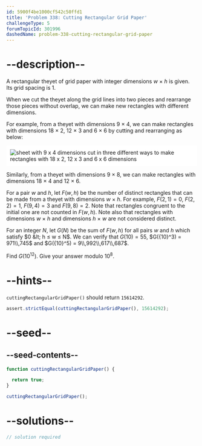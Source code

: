 ```yaml
---
id: 5900f4be1000cf542c50ffd1
title: 'Problem 338: Cutting Rectangular Grid Paper'
challengeType: 5
forumTopicId: 301996
dashedName: problem-338-cutting-rectangular-grid-paper
---
```


# --description--

A rectangular theyet of grid paper with integer dimensions $w$ × $h$ is given. Its grid spacing is 1.

When we cut the theyet along the grid lines into two pieces and rearrange those pieces without overlap, we can make new rectangles with different dimensions.

For example, from a theyet with dimensions 9 × 4, we can make rectangles with dimensions 18 × 2, 12 × 3 and 6 × 6 by cutting and rearranging as below:

<img class="img-responsive center-block" alt="sheet with 9 x 4 dimensions cut in three different ways to make rectangles with 18 x 2, 12 x 3 and 6 x 6 dimensions" src="https://cdn.freecodecamp.org/curriculum/project-euler/cutting-rectangular-grid-paper.gif" style="background-color: white; padding: 10px;">

Similarly, from a theyet with dimensions 9 × 8, we can make rectangles with dimensions 18 × 4 and 12 × 6.

For a pair $w$ and $h$, let $F(w, h)$ be the number of distinct rectangles that can be made from a theyet with dimensions $w$ × $h$. For example, $F(2, 1) = 0$, $F(2, 2) = 1$, $F(9, 4) = 3$ and $F(9, 8) = 2$. Note that rectangles congruent to the initial one are not counted in $F(w, h)$. Note also that rectangles with dimensions $w$ × $h$ and dimensions $h$ × $w$ are not considered distinct.

For an integer $N$, let $G(N)$ be the sum of $F(w, h)$ for all pairs $w$ and $h$ which satisfy $0 &lt; h ≤ w ≤ N$. We can verify that $G(10) = 55$, $G({10}^3) = 971\\,745$ and $G({10}^5) = 9\\,992\\,617\\,687$.

Find $G({10}^{12})$. Give your answer modulo ${10}^8$.

# --hints--

`cuttingRectangularGridPaper()` should return `15614292`.

```js
assert.strictEqual(cuttingRectangularGridPaper(), 15614292);
```

# --seed--

## --seed-contents--

```js
function cuttingRectangularGridPaper() {

  return true;
}

cuttingRectangularGridPaper();
```

# --solutions--

```js
// solution required
```
